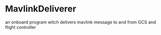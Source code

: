 # MavlinkDeliverer
an onboard program witch delivers mavlink message to and from GCS and flight controller
